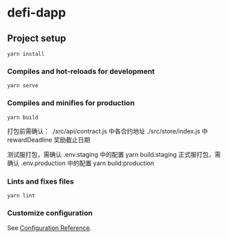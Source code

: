 # defi-dapp

## Project setup
```
yarn install
```

### Compiles and hot-reloads for development
```
yarn serve
```

### Compiles and minifies for production
```
yarn build
```
打包前需确认：
  ./src/api/contract.js 中各合约地址
  ./src/store/index.js 中 rewardDeadline 奖励截止日期

测试服打包，需确认 .env.staging 中的配置
yarn build:staging
正式服打包，需确认 .env.production 中的配置
yarn build:production

### Lints and fixes files
```
yarn lint
```

### Customize configuration
See [Configuration Reference](https://cli.vuejs.org/config/).
